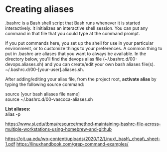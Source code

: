 # Creating aliases

.bashrc is a Bash shell script that Bash runs whenever it is started interactively. It initializes an interactive shell session. You can put any command in that file that you could type at the command prompt.

If you put commands here, you set up the shell for use in your particular environment, or to customize things to your preferences. A common thing to put in .bashrc are aliases that you want to always be available. In the directory below, you'll find the devops alias file (\~/.bashrc.d/00-devops.aliases.sh) and you can create/edit your own bash aliases file(s). \~/.bashrc.d/00-\[your-user].aliases.sh.

After adding/editing your alias file, from the project root, **activate alias** by typing the following source command:

source \[your bash aliases file name]\
source \~/.bashrc.d/00-vascoca-aliases.sh

**List aliases:**\
alias -p

https://www.si.edu/tbma/resource/method-maintaining-bashrc-file-across-multiple-workstations-using-homebrew-and-github

https://oit.ua.edu/wp-content/uploads/2020/12/Linux\_bash\_cheat\_sheet-1.pdf https://linuxhandbook.com/grep-command-examples/

